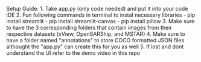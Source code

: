 Setup Guide:
    1. Take app.py (only code needed) and put it into your code IDE
    2. Fun following commands in terminal to instal necessary libraries
        - pip install streamlit
        - pip install streamlit-canvas
        - pip install pillow
    3. Make sure to have the 3 corresponding folders that contain images from their respective datasets (xView, OpenSARShip, and MSTAR)
    4. Make sure to have a folder named "annotations" to store COCO formatted JSON files althought the "app.py" can create this for you as well
    5. If lost and dont understand the UI refer to the demo video in this repo